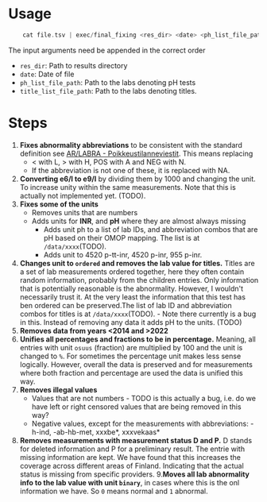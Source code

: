 # Usage

```c
	cat file.tsv | exec/final_fixing <res_dir> <date> <ph_list_file_path> <title_list_file_path>
```

The input arguments need be appended in the correct order

* `res_dir`: Path to results directory
* `date`: Date of file
* `ph_list_file_path`: Path to the labs denoting pH tests
* `title_list_file_path`: Path to the labs denoting titles.

# Steps

1. **Fixes abnormality abbreviations** to be consistent with the standard definition see [AR/LABRA - Poikkeustilanneviestit](https://91.202.112.142/codeserver/pages/publication-view-page.xhtml?distributionKey=10329&versionKey=324&returnLink=fromVersionPublicationList). This means replacing
    * < with L, > with H, POS with A and NEG with N. 
    * If the abbreviation is not one of these, it is replaced with NA.
2. **Converting e6/l to e9/l** by dividing them by 1000 and changing the unit. To increase unity within the same measurements. Note that this is actually not implemented yet. (TODO).
3. **Fixes some of the units**
    * Removes units that are numbers 
    * Adds units for **INR**, and **pH** where they are almost always missing
        * Adds unit ph to a list of lab IDs, and abbreviation combos that are pH based on their OMOP mapping. The list is at `/data/xxxx`(TODO).
        * Adds unit to 4520 p-tt-inr, 4520 p-inr, 955 p-inr.
4. **Changes unit to `ordered` and removes the lab value for titles.** Titles are a set of lab measurements ordered together, here they often contain random information, probably from the children entries. Only information that is potentially reasonable is the abnormality. However, I wouldn't necessarily trust it. At the very least the information that this test has ben ordered can be preserved.The list of lab ID and abbreviation combos for titles is at `/data/xxxx`(TODO). - Note there currently is a bug in this. Instead of removing any data it adds pH to the units. (TODO)
5. **Removes data from years <2014 and >2022**
6. **Unifies all percentages and fractions to be in percentage.** Meaning, all entries with unit `osuus` (fraction) are multiplied by 100 and the unit is changed to `%`. For sometimes the percentage unit makes less sense logically. However, overall the data is preserved and for measurements where both fraction and percentage are used the data is unified this way.
7. **Removes illegal values**
    * Values that are not numbers - TODO is this actually a bug, i.e. do we have left or right censored values that are being removed in this way?
    * Negative values, except for the measurements with abbreviations: -h-ind, -ab-hb-met, xxxbe*, xxxvekaas*
8. **Removes measurements with measurement status D and P.** D stands for deleted information and P for a preliminary result. The entrie with missing information are kept. We have found that this increases the coverage across different areas of Finland. Indicating that the actual status is missing from specific providers.
9.**Moves all lab abnormality info to the lab value with unit `binary`**, in cases where this is the onl information we have. So `0` means normal and `1` abnormal.
